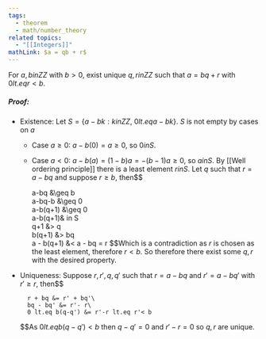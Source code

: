 ```yaml
---
tags:
  - theorem
  - math/number_theory
related topics:
  - "[[Integers]]"
mathLink: $a = qb + r$
---
```

For $a,b in ZZ$ with $b>0$, exist unique $q,r in ZZ$ such that $a=bq+r$ with $0 lt.eq r < b$.
##### Proof:
- Existence:
	Let $S=\{a-bk: k in ZZ,\ 0 lt.eq a-bk\}$. $S$ is not empty by cases on $a$
	- Case $a\geq 0$:
		$a-b(0)= a \geq 0$, so $0 in S$.
	- Case $a < 0$:
		$a-b(a) = (1-b)a = -(b-1)a \geq 0$, so $a in S$.
	By [[Well ordering principle]] there is a least element $r in S$. Let $q$ such that $r=a-bq$ and suppose $r\geq b$, then$$
	
		a-bq &\geq b\
		a-bq-b &\geq 0\
		a-b(q+1) &\geq 0\
		a-b(q+1)& in S\
		q+1 &> q\
		b(q+1) &> bq\
		a - b(q+1) &< a - bq = r
	$$Which is a contradiction as $r$ is chosen as the least element, therefore $r<b$. So therefore there exist some $q,r$ with the desired property.
- Uniqueness:
	Suppose $r,r',q,q'$ such that $r=a-bq$ and $r'=a- bq'$ with $r'\geq r$, then$$
	
		r + bq &= r' + bq'\
		bq - bq' &= r'- r\
		0 lt.eq b(q-q') &= r'-r lt.eq r'< b
	$$As $0 lt.eq b(q-q') < b$ then $q-q'=0$ and $r'-r=0$ so $q,r$ are unique.